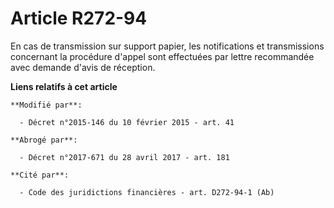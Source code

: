 # Article R272-94

En cas de transmission sur support papier, les notifications et transmissions concernant la procédure d'appel sont effectuées
par lettre recommandée avec demande d'avis de réception.

**Liens relatifs à cet article**

	**Modifié par**:

	  - Décret n°2015-146 du 10 février 2015 - art. 41

	**Abrogé par**:

	  - Décret n°2017-671 du 28 avril 2017 - art. 181

	**Cité par**:

	  - Code des juridictions financières - art. D272-94-1 (Ab)
